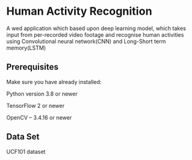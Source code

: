 # Human Activity Recognition

A wed application which based upon deep learning 
model, which takes input from per-recorded video 
footage and recognise human activities using 
Convolutional neural network(CNN) and Long-Short term 
memory(LSTM)

## Prerequisites

Make sure you have already installed:

Python version 3.8 or newer

TensorFlow 2 or newer

OpenCV – 3.4.16 or newer

## Data Set
UCF101 dataset
